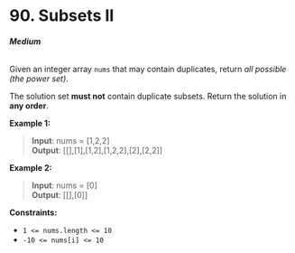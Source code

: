 # 90. Subsets II
###### **Medium**

Given an integer array `nums` that may contain duplicates, return *all possible (the power set)*.

The solution set **must not** contain duplicate subsets. Return the solution in **any order**.
 

**Example 1:**

> **Input**: nums = [1,2,2]  
**Output**: [[],[1],[1,2],[1,2,2],[2],[2,2]]  

**Example 2:**

> **Input**: nums = [0]  
**Output**: [[],[0]]  
 

**Constraints:**

- `1 <= nums.length <= 10`
- `-10 <= nums[i] <= 10`
